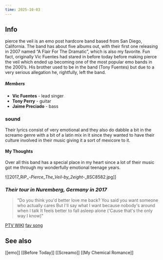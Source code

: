 ```yaml
---
time: 2025-10-03
---
```


## Info
pierce the veil is an emo post hardcore band based from San Diego, California. The band has about five albums out, with their first one releasing in 2007 named “A Flair For The Dramatic”, which is also my favorite. Fun fact, originally Vic Fuentes had stared in before today before making pierce the veil which ended up becoming one of the most popular emo bands in the 2000’s. His brother used to be in the band (Tony Fuentes) but due to a very serious allegation he, rightfully, left the band.
##### Members
* **Vic Fuentes** - lead singer
* **Tony Perry** - guitar
* **Jaime Preciado** - bass
### sound
Their lyrics consist of very emotional and they also do dabble a bit in the screamo genre with a bit of a latin mix in it since they wanted to have their culture involved in their music giving it a sort of mexicore to it.
#### My Thoughts
Over all this band has a special place in my heart since a lot of their music got me through my wonderfully emotional teenage years. 

![[2017_RiP_-_Pierce_The_Veil_-_by_2eight_-_8SC8582.jpg]]
### *Their tour in Nuremberg, Germany in 2017*

>"Do you think you'd better love me back? 
You said you want someone who actually cares
But I'll say what I want because nobody's around when I talk
It feels better to fall asleep alone ('Cause that's the only way I know)"

[PTV WIKI](https://en.wikipedia.org/wiki/Pierce_the_Veil)
[fav song](https://genius.com/Pierce-the-veil-drella-lyrics)
## See also
[[emo]]
[[Before Today]]
[[Screamo]]
[[My Chemical Romance]]